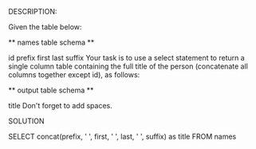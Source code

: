 DESCRIPTION:

Given the table below:

** names table schema **

id
prefix
first
last
suffix
Your task is to use a select statement to return a single column table containing the full title of the person (concatenate all columns together except id), as follows:

** output table schema **

title
Don't forget to add spaces.

SOLUTION

SELECT concat(prefix, ' ', first, ' ', last, ' ', suffix) as title
FROM names